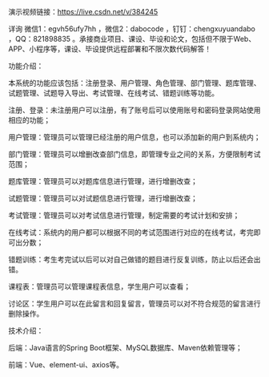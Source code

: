 演示视频链接：https://live.csdn.net/v/384245

详询 微信1：egvh56ufy7hh ，微信2：dabocode ，钉钉：chengxuyuandabo ，QQ：821898835 。承接商业项目、课设、毕设和论文，包括但不限于Web、APP、小程序等，课设、毕设提供远程部署和不限次数代码解答！

功能介绍：

本系统的功能应该包括：注册登录、用户管理、角色管理、部门管理、题库管理、试题管理、试题导入导出、考试管理、在线考试、错题训练等功能。

注册、登录：未注册用户可以注册，有了账号后可以使用账号和密码登录网站使用相应的功能；

用户管理：管理员可以管理已经注册的用户信息，也可以添加新的用户到系统内；

部门管理：管理员可以增删改查部门信息，即管理专业之间的关系，方便限制考试范围；

题库管理：管理员可以对题库信息进行管理，进行增删改查；

试题管理：管理员可以对试题信息进行管理，进行增删改查；

考试管理：管理员可以对考试信息进行管理，制定需要的考试计划和安排；

在线考试：系统内的用户都可以根据不同的考试范围进行对应的在线考试，考完即可出分数；

错题训练：考生考完试以后可以对自己做错的题目进行反复训练，防止以后还会出错。

课程表：管理员可以管理课程表信息，学生用户可以查看；

讨论区：学生用户可以在此留言和回复留言，管理员可以对不符合规范的留言进行删除操作。

技术介绍：

后端：Java语言的Spring Boot框架、MySQL数据库、Maven依赖管理等；

前端：Vue、element-ui、axios等。
